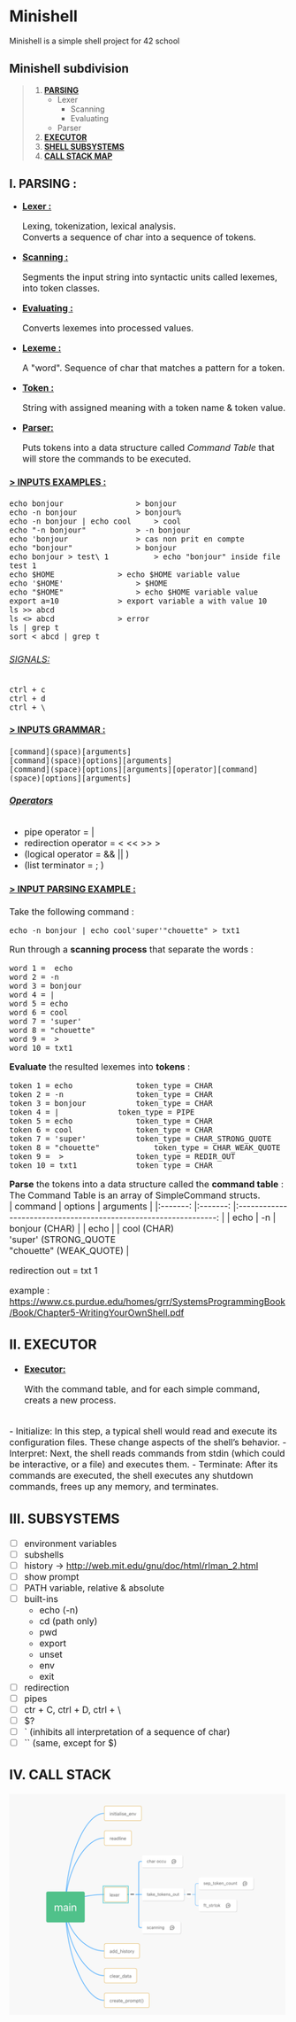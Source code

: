 # Minishell

Minishell is a simple shell project for 42 school

## Minishell subdivision


> 1. [**PARSING**](#parsing)
> 		- Lexer
> 			- Scanning
> 			- Evaluating
> 		- Parser
> 2. [**EXECUTOR**](#executor)
> 3. [**SHELL SUBSYSTEMS**](#subsystems)
> 4. [**CALL STACK MAP**](#callstack)

## I. PARSING : <a name="parsing"></a>


- <font size="3"><ins>**Lexer :**<font> <br>

	Lexing, tokenization, lexical analysis.<br>
	Converts a sequence of char into a sequence of tokens.<br>

- <font size="3"><ins>**Scanning :**<font><br>

	Segments the input string into syntactic units called lexemes, into token classes.

- <font size="3"><ins>**Evaluating :**<font><br>

	Converts lexemes into processed values.

- <font size="3"><ins>**Lexeme :**<font><br>

	A "word". Sequence of char that matches a pattern for a token.
- <font size="3"><ins>**Token :**<font><br>

	String with assigned meaning with a token name & token value.
- <font size="3"><ins>**Parser:**<font><br>

	Puts tokens into a data structure called *Command Table* that will store the commands to be executed.

#### <ins>>  INPUTS EXAMPLES :

	echo bonjour 				> bonjour
	echo -n bonjour				> bonjour%
	echo -n bonjour | echo cool		> cool
	echo "-n bonjour"			> -n bonjour
	echo 'bonjour				> cas non prit en compte
	echo "bonjour"				> bonjour
	echo bonjour > test\ 1			> echo "bonjour" inside file test 1
	echo $HOME				> echo $HOME variable value
	echo '$HOME'				> $HOME
	echo "$HOME"				> echo $HOME variable value
	export a=10				> export variable a with value 10
	ls >> abcd
	ls <> abcd				> error
	ls | grep t
	sort < abcd | grep t
###### <ins> SIGNALS:
	ctrl + c
	ctrl + d
	ctrl + \

#### <ins>>  INPUTS GRAMMAR :

	[command](space)[arguments]
	[command](space)[options][arguments]
	[command](space)[options][arguments][operator][command](space)[options][arguments]

###### <ins>**Operators**

- pipe operator = |
- redirection operator = <  <<  >>  >
- (logical operator = &&  || )
- (list terminator = ; )

#### <ins>> INPUT PARSING EXAMPLE :

Take the following command :

	echo -n bonjour | echo cool'super'"chouette" > txt1
Run through a **scanning process** that separate the words  :
<br>

	word 1 =  echo
	word 2 = -n
	word 3 = bonjour
	word 4 = |
	word 5 = echo
	word 6 = cool
	word 7 = 'super'
	word 8 = "chouette"
	word 9 =  >
	word 10 = txt1
**Evaluate** the resulted lexemes into **tokens** :
<br>

	token 1 = echo				token_type = CHAR
	token 2 = -n				token_type = CHAR
	token 3 = bonjour			token_type = CHAR
	token 4 = |				token_type = PIPE
	token 5 = echo				token_type = CHAR
	token 6 = cool				token_type = CHAR
	token 7 = 'super'			token_type = CHAR_STRONG_QUOTE
	token 8 = "chouette"			token_type = CHAR_WEAK_QUOTE
	token 9 =  >				token_type = REDIR_OUT
	token 10 = txt1				token_type = CHAR

**Parse** the tokens into a data structure called the **command table** :
The Command Table is an array of  SimpleCommand structs.
<br>
| command 	| options 	|                            arguments                            	|
|:-------:	|:-------:	|:---------------------------------------------------------------:	|
|   echo  	|    -n   	|                          bonjour (CHAR)                         	|
|   echo  	|         	| cool (CHAR)<br>'super' (STRONG_QUOTE<br>"chouette" (WEAK_QUOTE) 	|

redirection out = txt 1

example : https://www.cs.purdue.edu/homes/grr/SystemsProgrammingBook/Book/Chapter5-WritingYourOwnShell.pdf

## II. EXECUTOR <a name="executor"></a>


- <font size="3"><ins>**Executor:**<font><br>

	With the command table, and for each simple command, creats a new process.
<br>
- Initialize: In this step, a typical shell would read and execute its configuration files. These change aspects of the shell’s behavior.
- Interpret: Next, the shell reads commands from stdin (which could be interactive, or a file) and executes them.
- Terminate: After its commands are executed, the shell executes any shutdown commands, frees up any memory, and terminates.

## III. SUBSYSTEMS <a name="subsystems"></a>

- [ ] environment variables
- [ ] subshells
- [ ] history -> http://web.mit.edu/gnu/doc/html/rlman_2.html
- [ ] show prompt
- [ ] PATH variable, relative & absolute
- [ ] built-ins
    - echo (-n)
	- cd (path only)
	- pwd
	- export
	- unset
	- env
	- exit
- [ ] redirection
- [ ] pipes
- [ ] ctr + C, ctrl + D, ctrl + \
- [ ] $?
- [ ] ` (inhibits all interpretation of a sequence of char)
- [ ] `` (same, except for $)

## IV. CALL STACK <a name="callstack"></a>

<img src="rsc/callstackmap.png?raw=true" width="500">


